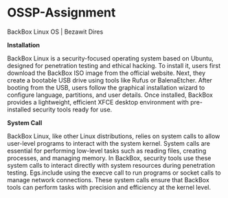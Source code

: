 # OSSP-Assignment
BackBox Linux OS | Bezawit Dires


**Installation**

BackBox Linux is a security-focused operating system based on Ubuntu, designed for penetration testing and ethical hacking. To install it, users first download the BackBox ISO image from the official website. Next, they create a bootable USB drive using tools like Rufus or BalenaEtcher. After booting from the USB, users follow the graphical installation wizard to configure language, partitions, and user details. Once installed, BackBox provides a lightweight, efficient XFCE desktop environment with pre-installed security tools ready for use.

 **System Call**

 BackBox Linux, like other Linux distributions, relies on system calls to allow user-level programs to interact with the system kernel. System calls are essential for performing low-level tasks such as reading files, creating processes, and managing memory. In BackBox, security tools use these system calls to interact directly with system resources during penetration testing. Egs.include using the execve call to run programs or socket calls to manage network connections. These system calls ensure that BackBox tools can perform tasks with precision and efficiency at the kernel level.


 




